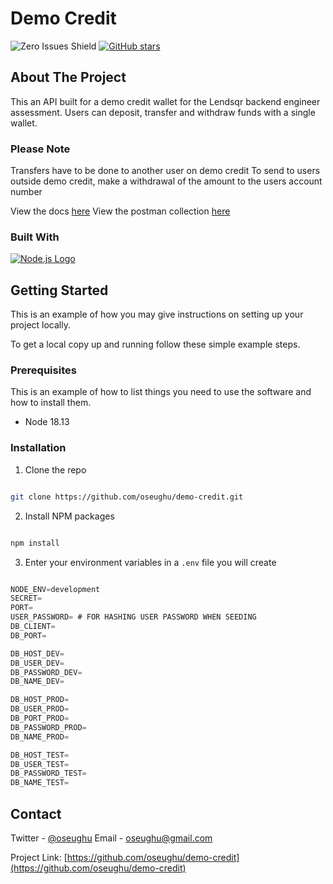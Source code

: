 # Demo Credit

![Zero Issues Shield](https://img.shields.io/badge/issues-0-brightgreen)
[![GitHub stars](https://img.shields.io/github/stars/oseughu/demo-credit.svg)](https://github.com/oseughu/demo-credit)

## About The Project

This an API built for a demo credit wallet for the Lendsqr backend engineer assessment.
Users can deposit, transfer and withdraw funds with a single wallet.

### Please Note

Transfers have to be done to another user on demo credit
To send to users outside demo credit, make a withdrawal of the amount to the users account number

View the docs [here](https://ose-ughu-lendsqr-be-test.fly.dev/api/v1/docs)
View the postman collection [here](https://documenter.getpostman.com/view/16097477/2s8ZDR7QxL)

### Built With

[![Node.js Logo](https://nodejs.org/static/images/logo-light.svg)](https://nodejs.org)

## Getting Started

This is an example of how you may give instructions on setting up your project locally.

To get a local copy up and running follow these simple example steps.

### Prerequisites

This is an example of how to list things you need to use the software and how to install them.

- Node 18.13

### Installation

1. Clone the repo

```sh

git clone https://github.com/oseughu/demo-credit.git

```

2. Install NPM packages

```sh

npm install

```

3. Enter your environment variables in a `.env` file you will create

```js

NODE_ENV=development
SECRET=
PORT=
USER_PASSWORD= # FOR HASHING USER PASSWORD WHEN SEEDING
DB_CLIENT=
DB_PORT=

DB_HOST_DEV=
DB_USER_DEV=
DB_PASSWORD_DEV=
DB_NAME_DEV=

DB_HOST_PROD=
DB_USER_PROD=
DB_PORT_PROD=
DB_PASSWORD_PROD=
DB_NAME_PROD=

DB_HOST_TEST=
DB_USER_TEST=
DB_PASSWORD_TEST=
DB_NAME_TEST=

```

## Contact

Twitter - [@oseughu](https://twitter.com/oseughu)
Email - oseughu@gmail.com

Project Link: [https://github.com/oseughu/demo-credit](https://github.com/oseughu/demo-credit)
